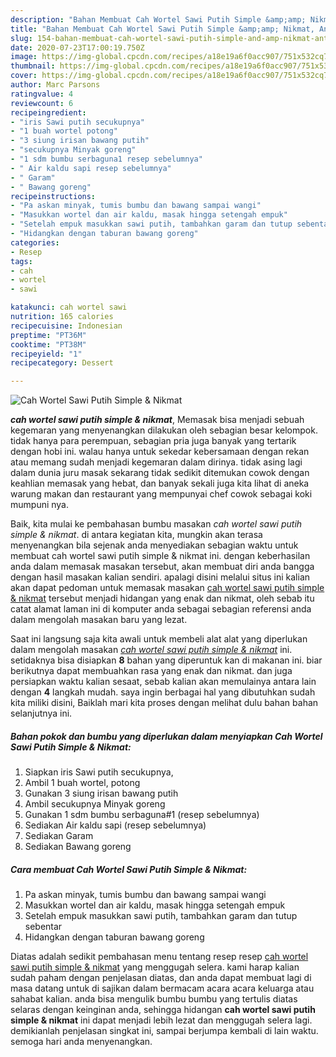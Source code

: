 ```yaml
---
description: "Bahan Membuat Cah Wortel Sawi Putih Simple &amp;amp; Nikmat, Anti Gagal"
title: "Bahan Membuat Cah Wortel Sawi Putih Simple &amp;amp; Nikmat, Anti Gagal"
slug: 154-bahan-membuat-cah-wortel-sawi-putih-simple-and-amp-nikmat-anti-gagal
date: 2020-07-23T17:00:19.750Z
image: https://img-global.cpcdn.com/recipes/a18e19a6f0acc907/751x532cq70/cah-wortel-sawi-putih-simple-nikmat-foto-resep-utama.jpg
thumbnail: https://img-global.cpcdn.com/recipes/a18e19a6f0acc907/751x532cq70/cah-wortel-sawi-putih-simple-nikmat-foto-resep-utama.jpg
cover: https://img-global.cpcdn.com/recipes/a18e19a6f0acc907/751x532cq70/cah-wortel-sawi-putih-simple-nikmat-foto-resep-utama.jpg
author: Marc Parsons
ratingvalue: 4
reviewcount: 6
recipeingredient:
- "iris Sawi putih secukupnya"
- "1 buah wortel potong"
- "3 siung irisan bawang putih"
- "secukupnya Minyak goreng"
- "1 sdm bumbu serbaguna1 resep sebelumnya"
- " Air kaldu sapi resep sebelumnya"
- " Garam"
- " Bawang goreng"
recipeinstructions:
- "Pa askan minyak, tumis bumbu dan bawang sampai wangi"
- "Masukkan wortel dan air kaldu, masak hingga setengah empuk"
- "Setelah empuk masukkan sawi putih, tambahkan garam dan tutup sebentar"
- "Hidangkan dengan taburan bawang goreng"
categories:
- Resep
tags:
- cah
- wortel
- sawi

katakunci: cah wortel sawi 
nutrition: 165 calories
recipecuisine: Indonesian
preptime: "PT36M"
cooktime: "PT38M"
recipeyield: "1"
recipecategory: Dessert

---
```



![Cah Wortel Sawi Putih Simple &amp; Nikmat](https://img-global.cpcdn.com/recipes/a18e19a6f0acc907/751x532cq70/cah-wortel-sawi-putih-simple-nikmat-foto-resep-utama.jpg)

<b><i>cah wortel sawi putih simple &amp; nikmat</i></b>, Memasak bisa menjadi sebuah kegemaran yang menyenangkan dilakukan oleh sebagian besar kelompok. tidak hanya para perempuan, sebagian pria juga banyak yang tertarik dengan hobi ini. walau hanya untuk sekedar kebersamaan dengan rekan atau memang sudah menjadi kegemaran dalam dirinya. tidak asing lagi dalam dunia juru masak sekarang tidak sedikit ditemukan cowok dengan keahlian memasak yang hebat, dan banyak sekali juga kita lihat di aneka warung makan dan restaurant yang mempunyai chef cowok sebagai koki mumpuni nya.



Baik, kita mulai ke pembahasan bumbu masakan <i>cah wortel sawi putih simple &amp; nikmat</i>. di antara kegiatan kita, mungkin akan terasa menyenangkan bila sejenak anda menyediakan sebagian waktu untuk membuat cah wortel sawi putih simple &amp; nikmat ini. dengan keberhasilan anda dalam memasak masakan tersebut, akan membuat diri anda bangga dengan hasil masakan kalian sendiri. apalagi disini melalui situs ini kalian akan dapat pedoman untuk memasak masakan <u>cah wortel sawi putih simple &amp; nikmat</u> tersebut menjadi hidangan yang enak dan nikmat, oleh sebab itu catat alamat laman ini di komputer anda sebagai sebagian referensi anda dalam mengolah masakan baru yang lezat.


Saat ini langsung saja kita awali untuk membeli alat alat yang diperlukan dalam mengolah masakan <u><i>cah wortel sawi putih simple &amp; nikmat</i></u> ini. setidaknya bisa disiapkan <b>8</b> bahan yang diperuntuk kan di makanan ini. biar berikutnya dapat membuahkan rasa yang enak dan nikmat. dan juga persiapkan waktu kalian sesaat, sebab kalian akan memulainya antara lain dengan <b>4</b> langkah mudah. saya ingin berbagai hal yang dibutuhkan sudah kita miliki disini, Baiklah mari kita proses dengan melihat dulu bahan bahan selanjutnya ini.

<!--inarticleads1-->

##### Bahan pokok dan bumbu yang diperlukan dalam menyiapkan Cah Wortel Sawi Putih Simple &amp; Nikmat:

1. Siapkan iris Sawi putih secukupnya,
1. Ambil 1 buah wortel, potong
1. Gunakan 3 siung irisan bawang putih
1. Ambil secukupnya Minyak goreng
1. Gunakan 1 sdm bumbu serbaguna#1 (resep sebelumnya)
1. Sediakan  Air kaldu sapi (resep sebelumnya)
1. Sediakan  Garam
1. Sediakan  Bawang goreng




<!--inarticleads2-->

##### Cara membuat Cah Wortel Sawi Putih Simple &amp; Nikmat:

1. Pa askan minyak, tumis bumbu dan bawang sampai wangi
1. Masukkan wortel dan air kaldu, masak hingga setengah empuk
1. Setelah empuk masukkan sawi putih, tambahkan garam dan tutup sebentar
1. Hidangkan dengan taburan bawang goreng




Diatas adalah sedikit pembahasan menu tentang resep resep <u>cah wortel sawi putih simple &amp; nikmat</u> yang menggugah selera. kami harap kalian sudah paham dengan penjelasan diatas, dan anda dapat membuat lagi di masa datang untuk di sajikan dalam bermacam acara acara keluarga atau sahabat kalian. anda bisa mengulik bumbu bumbu yang tertulis diatas selaras dengan keinginan anda, sehingga hidangan <b>cah wortel sawi putih simple &amp; nikmat</b> ini dapat menjadi lebih lezat dan menggugah selera lagi. demikianlah penjelasan singkat ini, sampai berjumpa kembali di lain waktu. semoga hari anda menyenangkan.
